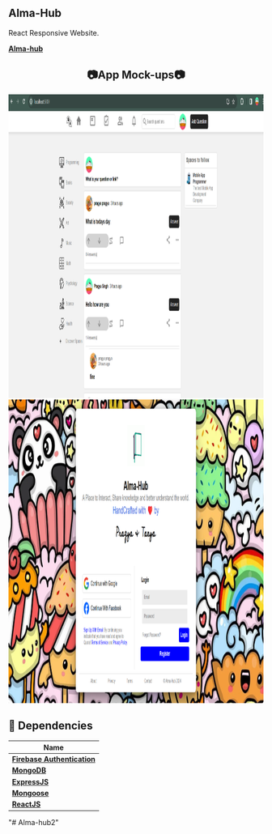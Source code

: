 ## Alma-Hub

React Responsive Website.

[**Alma-hub**](https://github.com/PragyaSingh27/Alma-hub.git)

<!-- ## 📸 ScreenShots 📷 -->

<div align="center">

## 📷App Mock-ups📷
<img src = ".\images\1.png" width = 1260 height = 600>
<br>
<img src = ".\images\2.png" width = 1260 height = 600>
<br>
<!-- <img src = "src\assets\images\3.png" width = 1260 height = 600> -->
</div>

<!-- <img src = "images\web1.jpg" width = 1260 height = 600> -->


## 🔌 Dependencies

| Name                               |
| ---------------------------------- |
| [**Firebase Authentication**]()    |
| [**MongoDB**]()                    |
| [**ExpressJS**]()                  |
| [**Mongoose**]()                   | 
| [**ReactJS**]()                    |"# Alma-hub" 
"# Alma-hub2" 
